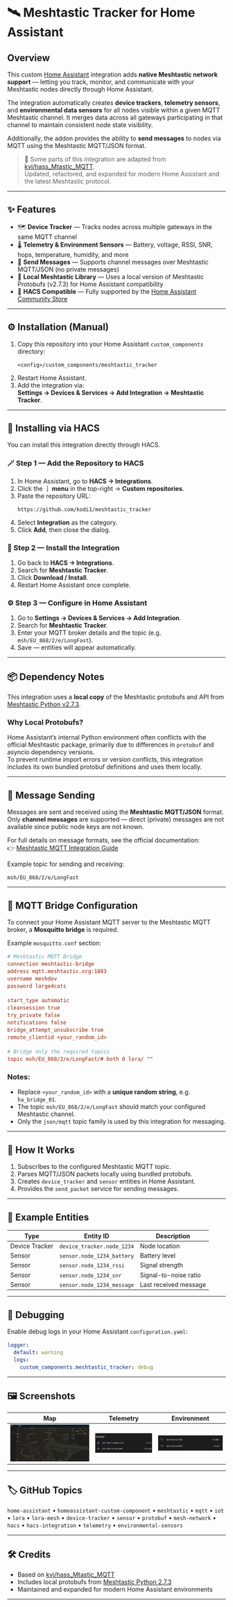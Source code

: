 # 🛰️ Meshtastic Tracker for Home Assistant

## Overview

This custom [Home Assistant](https://www.home-assistant.io/) integration adds **native Meshtastic network support** — letting you track, monitor, and communicate with your Meshtastic nodes directly through Home Assistant.

The integration automatically creates **device trackers**, **telemetry sensors**, and **environmental data sensors** for all nodes visible within a given MQTT Meshtastic channel. It merges data across all gateways participating in that channel to maintain consistent node state visibility.

Additionally, the addon provides the ability to **send messages** to nodes via MQTT using the Meshtastic MQTT/JSON format.

> 🧩 Some parts of this integration are adapted from [kvj/hass_Mtastic_MQTT](https://github.com/kvj/hass_Mtastic_MQTT).  
> Updated, refactored, and expanded for modern Home Assistant and the latest Meshtastic protocol.

---

## ✨ Features

- 🗺️ **Device Tracker** — Tracks nodes across multiple gateways in the same MQTT channel  
- 🌡️ **Telemetry & Environment Sensors** — Battery, voltage, RSSI, SNR, hops, temperature, humidity, and more  
- 💬 **Send Messages** — Supports channel messages over Meshtastic MQTT/JSON (no private messages)  
- 🔧 **Local Meshtastic Library** — Uses a local version of Meshtastic Protobufs (v2.7.3) for Home Assistant compatibility  
- 🧩 **HACS Compatible** — Fully supported by the [Home Assistant Community Store](https://hacs.xyz/)

---

## ⚙️ Installation (Manual)

1. Copy this repository into your Home Assistant `custom_components` directory:  
   ```
   <config>/custom_components/meshtastic_tracker
   ```
2. Restart Home Assistant.  
3. Add the integration via:  
   **Settings → Devices & Services → Add Integration → Meshtastic Tracker**.  

---

## 🧩 Installing via HACS

You can install this integration directly through HACS.

### 🪄 Step 1 — Add the Repository to HACS

1. In Home Assistant, go to **HACS → Integrations**.  
2. Click the **⋮ menu** in the top-right → **Custom repositories**.  
3. Paste the repository URL:
   ```
   https://github.com/kodi1/meshtastic_tracker
   ```
4. Select **Integration** as the category.  
5. Click **Add**, then close the dialog.

### 🧰 Step 2 — Install the Integration

1. Go back to **HACS → Integrations**.  
2. Search for **Meshtastic Tracker**.  
3. Click **Download / Install**.  
4. Restart Home Assistant once complete.

### ⚙️ Step 3 — Configure in Home Assistant

1. Go to **Settings → Devices & Services → Add Integration**.  
2. Search for **Meshtastic Tracker**.  
3. Enter your MQTT broker details and the topic (e.g. `msh/EU_868/2/e/LongFast`).  
4. Save — entities will appear automatically.

---

## 📦 Dependency Notes

This integration uses a **local copy** of the Meshtastic protobufs and API from  
[Meshtastic Python v2.7.3](https://github.com/meshtastic/python/releases/tag/2.7.3).

### Why Local Protobufs?

Home Assistant’s internal Python environment often conflicts with the official Meshtastic package, primarily due to differences in `protobuf` and asyncio dependency versions.  
To prevent runtime import errors or version conflicts, this integration includes its own bundled protobuf definitions and uses them locally.

---

## 💬 Message Sending

Messages are sent and received using the **Meshtastic MQTT/JSON** format.  
Only **channel messages** are supported — direct (private) messages are not available since public node keys are not known.

For full details on message formats, see the official documentation:  
👉 [Meshtastic MQTT Integration Guide](https://meshtastic.org/docs/software/integrations/mqtt/)

Example topic for sending and receiving:
```
msh/EU_868/2/e/LongFast
```

---

## 🌉 MQTT Bridge Configuration

To connect your Home Assistant MQTT server to the Meshtastic MQTT broker, a **Mosquitto bridge** is required.

Example `mosquitto.conf` section:

```ini
# Meshtastic MQTT Bridge
connection meshtastic-bridge
address mqtt.meshtastic.org:1883
username meshdev
password large4cats

start_type automatic
cleansession true
try_private false
notifications false
bridge_attempt_unsubscribe true
remote_clientid <your_random_id>

# Bridge only the required topics
topic msh/EU_868/2/e/LongFast/# both 0 lora/ ""
```

### Notes:
- Replace `<your_random_id>` with a **unique random string**, e.g. `ha_bridge_01`.  
- The topic `msh/EU_868/2/e/LongFast` should match your configured Meshtastic channel.  
- Only the `json/mqtt` topic family is used by this integration for messaging.

---

## 🧠 How It Works

1. Subscribes to the configured Meshtastic MQTT topic.  
2. Parses MQTT/JSON packets locally using bundled protobufs.  
3. Creates `device_tracker` and `sensor` entities in Home Assistant.  
4. Provides the `send_packet` service for sending messages.

---

## 🧾 Example Entities

| Type | Entity ID | Description |
|------|------------|-------------|
| Device Tracker | `device_tracker.node_1234` | Node location |
| Sensor | `sensor.node_1234_battery` | Battery level |
| Sensor | `sensor.node_1234_rssi` | Signal strength |
| Sensor | `sensor.node_1234_snr` | Signal-to-noise ratio |
| Sensor | `sensor.node_1234_message` | Last received message |

---

## 🧰 Debugging

Enable debug logs in your Home Assistant `configuration.yaml`:

```yaml
logger:
  default: warning
  logs:
    custom_components.meshtastic_tracker: debug
```

---

## 🖼️ Screenshots

| Map | Telemetry | Environment |
|-----|------------|-------------|
| ![Map](images/Screenshot_20251007_203945.png) | ![Telemetry](images/Screenshot_20251007_201106.png) | ![Environment](images/Screenshot_20251007_201127.png) |

---

## 🏷️ GitHub Topics

`home-assistant` • `homeassistant-custom-component` • `meshtastic` • `mqtt` • `iot` • `lora` • `lora-mesh` • `device-tracker` • `sensor` • `protobuf` • `mesh-network` • `hacs` • `hacs-integration` • `telemetry` • `environmental-sensors`

---

## 🛠️ Credits

- Based on [kvj/hass_Mtastic_MQTT](https://github.com/kvj/hass_Mtastic_MQTT)  
- Includes local protobufs from [Meshtastic Python 2.7.3](https://github.com/meshtastic/python/releases/tag/2.7.3)  
- Maintained and expanded for modern Home Assistant environments

---
